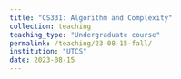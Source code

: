 ```yaml
---
title: "CS331: Algorithm and Complexity"
collection: teaching
teaching_type: "Undergraduate course"
permalink: /teaching/23-08-15-fall/ 
institution: "UTCS"
date: 2023-08-15
---
```


